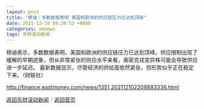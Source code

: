```yaml
---
layout: post
title: "穆迪：多数数据表明 美国和欧洲的供应链压力已达到顶峰"
date: 2021-12-10 00:30:52 +0800
categories: emnews
tags: 东财滚动新闻
---
```


穆迪表示，多数数据表明，美国和欧洲的供应链压力已达到顶峰。供应限制出现了缓解的早期迹象，但从非常紧张的供应水平来看，奥密克戎变异株可能会导致供应进一步延迟。 最新数据显示，尽管经济的供给面依然紧张，但形势似乎正在稳定下来。（财联社）

<http://finance.eastmoney.com/news/1351,202112102208883336.html>

[返回东财滚动新闻](//finews.withounder.com/emnews/)｜[返回首页](//finews.withounder.com/)